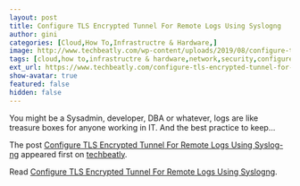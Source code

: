 ```yaml
---
layout: post
title: Configure TLS Encrypted Tunnel For Remote Logs Using Syslogng
author: gini
categories: [Cloud,How To,Infrastructre & Hardware,]
image: http://www.techbeatly.com/wp-content/uploads/2019/08/configure-tls-encrypted-tunnel-for-remote-logs-using-syslog-ng-1024x454.png
tags: [cloud,how to,infrastructre & hardware,network,security,configure tls encrypted tunnel for remote logs using syslog-ng,syslog-ng,syslog-ng tls,tls logging,]
ext_url: https://www.techbeatly.com/configure-tls-encrypted-tunnel-for-remote-logs-using-syslog-ng/
show-avatar: true
featured: false
hidden: false
---
```


<p>You might be a Sysadmin, developer, DBA or whatever, logs are like treasure boxes for anyone working in IT. And the best practice to keep&#46;&#46;&#46;</p>
<p>The post <a href="https://www.techbeatly.com/configure-tls-encrypted-tunnel-for-remote-logs-using-syslog-ng/">Configure TLS Encrypted Tunnel For Remote Logs Using Syslog-ng</a> appeared first on <a href="https://www.techbeatly.com">techbeatly</a>.</p>

Read [Configure TLS Encrypted Tunnel For Remote Logs Using Syslogng](https://www.techbeatly.com/configure-tls-encrypted-tunnel-for-remote-logs-using-syslog-ng/).